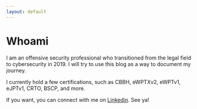 ```yaml
---
layout: default
---
```


# Whoami

<p>I am an offensive security professional who transitioned from the legal field to cybersecurity in 2019. I will try to use this blog as a way to document my journey.</p>
<p>I currently hold a few certifications, such as CBBH, eWPTXv2, eWPTv1, eJPTv1, CRTO, BSCP, and more.</p>
<p>If you want, you can connect with me on <a href="https://linkedin.com/in/julio-cfa">Linkedin</a>. See ya!</p>
